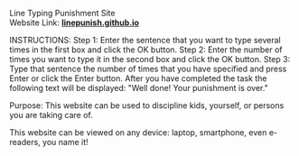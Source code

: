 Line Typing Punishment Site
<br/>
Website Link: **[linepunish.github.io](https://linepunish.github.io/)**

INSTRUCTIONS: 
Step 1:
Enter the sentence that you want to type several times in the first box and click the OK button.
Step 2:
Enter the number of times you want to type it in the second box and click the OK button.
Step 3:
Type that sentence the number of times that you have specified and press Enter or click the Enter button.
After you have completed the task the following text will be displayed:
"Well done! Your punishment is over."
 
Purpose:
This website can be used to discipline kids, yourself, or persons you are taking care of.

This website can be viewed on any device: laptop, smartphone, even e-readers, you name it!

